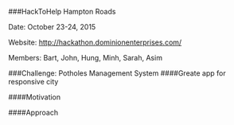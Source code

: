 ###HackToHelp Hampton Roads

Date: October 23-24, 2015

Website: http://hackathon.dominionenterprises.com/

Members:
Bart,
John,
Hung,
Minh,
Sarah,
Asim

###Challenge: Potholes Management System
####Greate app for responsive city

####Motivation

####Approach

